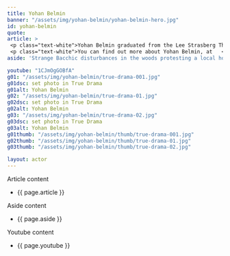 ```yaml
---
title: Yohan Belmin
banner: "/assets/img/yohan-belmin/yohan-belmin-hero.jpg"
id: yohan-belmin
quote: 
article: >
 <p class="text-white">Yohan Belmin graduated from the Lee Strasberg Theatre & Film Institute and has a master’s degree from Paris Dauphine University. “I love playing villains,” Yohan explains, “The slashers in True Drama are a dark reflection of Dionysos – his descendants fallen very low.  Instead of trying to elevate, our mission is to spread depravity.  This movie is a kind of meta-Greek drama exposing the downward trajectory of modern film – the inevitable by-product of seeking ever-greater thrills to shock.  I think it’s essential to question the role of drama. It is just entertainment? Or is it about preparing people?”</p>
 <p class="text-white">You can find out more about Yohan Belmin, at   <a href=" https://www.yohanbelmin.com/" target="_blank" class="underline mail-link">www.yohanbelmin.com</a></p>
aside: 'Strange Bacchic disturbances in the woods protesting a local horror movie prompt a police investigation. A shadowy figure emerges.  Calling himself the God of Drama, he believes that he can achieve the seemingly impossible goal of returning drama to its original purpose – of preparing citizens for leadership in democracy. As the horror movie spirals out of control, and the Bacchae are consumed in violence - can officer Ailish Walsh discern the truth before a gruesome Greek drama unfolds? <br><br> Director James Thomas creates a Greek tragedy for our time. A horror story that looks at the original role of drama – as the companion invention of democracy – to shed light on how modern media is still working in our lives, in hidden ways, to rip us apart. True Drama is an alarm – a rare moment of clarity – a terrifying jolt - and an invitation to enjoy the true transcendental power of drama to help us envision a better Democracy. '

youtube: "1CJmOgGOBfA"
g01: "/assets/img/yohan-belmin/true-drama-001.jpg"
g01dsc: set photo in True Drama
g01alt: Yohan Belmin 
g02: "/assets/img/yohan-belmin/true-drama-01.jpg"
g02dsc: set photo in True Drama  
g02alt: Yohan Belmin   
g03: "/assets/img/yohan-belmin/true-drama-02.jpg"
g03dsc: set photo in True Drama
g03alt: Yohan Belmin 
g01thumb: "/assets/img/yohan-belmin/thumb/true-drama-001.jpg"
g02thumb: "/assets/img/yohan-belmin/thumb/true-drama-01.jpg"
g03thumb: "/assets/img/yohan-belmin/thumb/true-drama-02.jpg"

layout: actor
---
```


Article content
* {{ page.article }}

Aside content
* {{ page.aside }}

Youtube content
* {{ page.youtube }}

